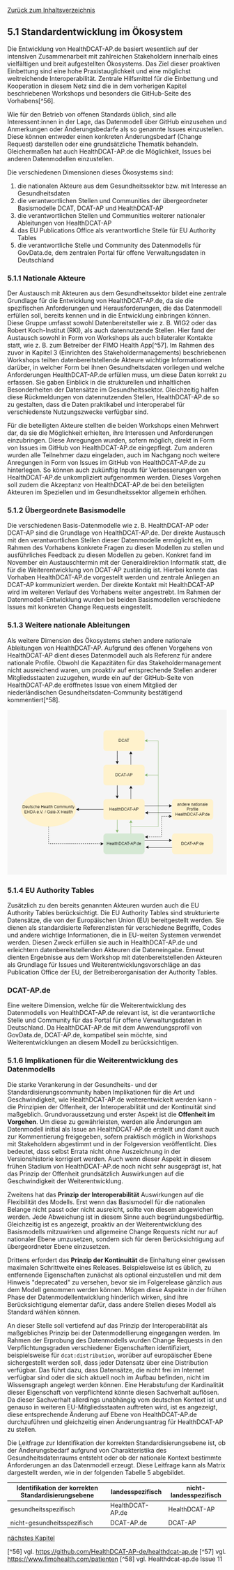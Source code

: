 [Zurück zum Inhaltsverzeichnis](https://healthdcat-ap-de.github.io/healthdcat-ap.de/report_stage_2.html)

## 5.1 Standardentwicklung im Ökosystem

Die Entwicklung von HealthDCAT-AP.de basiert wesentlich auf der intensiven Zusammenarbeit mit zahlreichen Stakeholdern innerhalb eines vielfältigen und breit aufgestellten Ökosystems. Das Ziel dieser proaktiven Einbettung sind eine hohe Praxistauglichkeit und eine möglichst weitreichende Interoperabilität. Zentrale Hilfsmittel für die Einbettung und Kooperation in diesem Netz sind die in dem vorherigen Kapitel beschriebenen Workshops und besonders die GitHub-Seite des Vorhabens[^56].

Wie für den Betrieb von offenen Standards üblich, sind alle Interessent:innen in der Lage, das Datenmodell über GitHub einzusehen und Anmerkungen oder Änderungsbedarfe als so genannte Issues einzustellen. Diese können entweder einen konkreten Änderungsbedarf (Change Request) darstellen oder eine grundsätzliche Thematik behandeln. Gleichermaßen hat auch HealthDCAT-AP.de die Möglichkeit, Issues bei anderen Datenmodellen einzustellen.

Die verschiedenen Dimensionen dieses Ökosystems sind:

1. die nationalen Akteure aus dem Gesundheitssektor bzw. mit Interesse an Gesundheitsdaten
2. die verantwortlichen Stellen und Communities der übergeordneter Basismodelle DCAT, DCAT-AP und HealthDCAT-AP
3. die verantwortlichen Stellen und Communities weiterer nationaler Ableitungen von HealthDCAT-AP
4. das EU Publications Office als verantwortliche Stelle für EU Authority Tables
5. die verantwortliche Stelle und Community des Datenmodells für GovData.de, dem zentralen Portal für offene Verwaltungsdaten in Deutschland

### 5.1.1 Nationale Akteure

Der Austausch mit Akteuren aus dem Gesundheitssektor bildet eine zentrale Grundlage für die Entwicklung von HealthDCAT-AP.de, da sie die spezifischen Anforderungen und Herausforderungen, die das Datenmodell erfüllen soll, bereits kennen und in die Entwicklung einbringen können. Diese Gruppe umfasst sowohl Datenbereitsteller wie z. B. WIG2 oder das Robert Koch-Institut (RKI), als auch datennutzende Stellen. Hier fand der Austausch sowohl in Form von Workshops als auch bilateraler Kontakte statt, wie z. B. zum Betreiber der FIMO Health App[^57]. Im Rahmen des zuvor in Kapitel 3 (Einrichten des Stakeholdermanagements) beschriebenen Workshops teilten datenbereitstellende Akteure wichtige Informationen darüber, in welcher Form bei ihnen Gesundheitsdaten vorliegen und welche Anforderungen HealthDCAT-AP.de erfüllen muss, um diese Daten korrekt zu erfassen. Sie gaben Einblick in die strukturellen und inhaltlichen Besonderheiten der Datensätze im Gesundheitssektor. Gleichzeitig halfen diese Rückmeldungen von datennutzenden Stellen, HealthDCAT-AP.de so zu gestalten, dass die Daten praktikabel und interoperabel für verschiedenste Nutzungszwecke verfügbar sind.

Für die beteiligten Akteure stellten die beiden Workshops einen Mehrwert dar, da sie die Möglichkeit erhielten, ihre Interessen und Anforderungen einzubringen. Diese Anregungen wurden, sofern möglich, direkt in Form von Issues im GitHub von HealthDCAT-AP.de eingepflegt. Zum anderen wurden alle Teilnehmer dazu eingeladen, auch im Nachgang noch weitere Anregungen in Form von Issues im GitHub von HealthDCAT-AP.de zu hinterlegen. So können auch zukünftig Inputs für Verbesserungen von HealthDCAT-AP.de unkompliziert aufgenommen werden. Dieses Vorgehen soll zudem die Akzeptanz von HealthDCAT-AP.de bei den beteiligten Akteuren im Speziellen und im Gesundheitssektor allgemein erhöhen.

### 5.1.2 Übergeordnete Basismodelle

Die verschiedenen Basis-Datenmodelle wie z. B. HealthDCAT-AP oder DCAT-AP sind die Grundlage von HealthDCAT-AP.de. Der direkte Austausch mit den verantwortlichen Stellen dieser Datenmodelle ermöglicht es, im Rahmen des Vorhabens konkrete Fragen zu diesen Modellen zu stellen und ausführliches Feedback zu diesen Modellen zu geben. Konkret fand im November ein Austauschtermin mit der Generaldirektion Informatik statt, die für die Weiterentwicklung von DCAT-AP zuständig ist. Hierbei konnte das Vorhaben HealthDCAT-AP.de vorgestellt werden und zentrale Anliegen an DCAT-AP kommuniziert werden. Der direkte Kontakt mit HealthDCAT-AP wird im weiteren Verlauf des Vorhabens weiter angestrebt. Im Rahmen der Datenmodell-Entwicklung wurden bei beiden Basismodellen verschiedene Issues mit konkreten Change Requests eingestellt.

### 5.1.3 Weitere nationale Ableitungen

Als weitere Dimension des Ökosystems stehen andere nationale Ableitungen von HealthDCAT-AP. Aufgrund des offenen Vorgehens von HealthDCAT-AP dient dieses Datenmodell auch als Referenz für andere nationale Profile. Obwohl die Kapazitäten für das Stakeholdermanagement nicht ausreichend waren, um proaktiv auf entsprechende Stellen anderer Mitgliedsstaaten zuzugehen, wurde ein auf der GitHub-Seite von HealthDCAT-AP.de eröffnetes Issue von einem Mitglied der niederländischen Gesundheitsdaten-Community bestätigend kommentiert[^58].

![Die Nachnutzungs- und Beeinflussungsebenen von HealthDCAT-AP.de](https://github.com/HealthDCAT-AP-de/healthdcat-ap.de/blob/main/images/14_Datenmodell_Einordnung.png "Die Nachnutzungs- und Beeinflussungsebenen von HealthDCAT-AP.de")

### 5.1.4 EU Authority Tables

Zusätzlich zu den bereits genannten Akteuren wurden auch die EU Authority Tables berücksichtigt. Die EU Authority Tables sind strukturierte Datensätze, die von der Europäischen Union (EU) bereitgestellt werden. Sie dienen als standardisierte Referenzlisten für verschiedene Begriffe, Codes und andere wichtige Informationen, die in EU-weiten Systemen verwendet werden. Diesen Zweck erfüllen sie auch in HealthDCAT-AP.de und erleichtern datenbereitstellenden Akteuren die Dateneingabe. Erneut dienten Ergebnisse aus dem Workshop mit datenbereitstellenden Akteuren als Grundlage für Issues und Weiterentwicklungsvorschläge an das Publication Office der EU, der Betreiberorganisation der Authority Tables.

### DCAT-AP.de

Eine weitere Dimension, welche für die Weiterentwicklung des Datenmodells von HealthDCAT-AP.de relevant ist, ist die verantwortliche Stelle und Community für das Portal für offene Verwaltungsdaten in Deutschland. Da HealthDCAT-AP.de mit dem Anwendungsprofil von GovData.de, DCAT-AP.de, kompatibel sein möchte, sind Weiterentwicklungen an diesem Modell zu berücksichtigen.

### 5.1.6 Implikationen für die Weiterentwicklung des Datenmodells

Die starke Verankerung in der Gesundheits- und der Standardisierungscommunity haben Implikationen für die Art und Geschwindigkeit, wie HealthDCAT-AP.de weiterentwickelt werden kann - die Prinzipien der Offenheit, der Interoperabilität und der Kontinuität sind maßgeblich. Grundvoraussetzung und erster Aspekt ist die **Offenheit im Vorgehen**. Um diese zu gewährleisten, werden alle Änderungen am Datenmodell initial als Issue an HealthDCAT-AP.de erstellt und damit auch zur Kommentierung freigegeben, sofern praktisch möglich in Workshops mit Stakeholdern abgestimmt und in der Folgeversion veröffentlicht. Dies bedeutet, dass selbst Errata nicht ohne Auszeichnung in der Versionshistorie korrigiert werden. Auch wenn dieser Aspekt in diesem frühen Stadium von HealthDCAT-AP.de noch nicht sehr ausgeprägt ist, hat das Prinzip der Offenheit grundsätzlich Auswirkungen auf die Geschwindigkeit der Weiterentwicklung.

Zweitens hat das **Prinzip der Interoperabilität** Auswirkungen auf die Flexibilität des Modells. Erst wenn das Basismodell für die nationalen Belange nicht passt oder nicht ausreicht, sollte von diesem abgewichen werden. Jede Abweichung ist in diesem Sinne auch begründungsbedürftig. Gleichzeitig ist es angezeigt, proaktiv an der Weiterentwicklung des Basismodells mitzuwirken und allgemeine Change Requests nicht nur auf nationaler Ebene umzusetzen, sondern sich für deren Berücksichtigung auf übergeordneter Ebene einzusetzen.

Drittens erfordert das **Prinzip der Kontinuität** die Einhaltung einer gewissen maximalen Schrittweite eines Releases. Beispielsweise ist es üblich, zu entfernende Eigenschaften zunächst als optional einzustellen und mit dem Hinweis "deprecated" zu versehen, bevor sie im Folgerelease gänzlich aus dem Modell genommen werden können. Mögen diese Aspekte in der frühen Phase der Datenmodellentwicklung hinderlich wirken, sind ihre Berücksichtigung elementar dafür, dass andere Stellen dieses Modell als Standard wählen können.

An dieser Stelle soll vertiefend auf das Prinzip der Interoperabilität als maßgebliches Prinzip bei der Datenmodellierung eingegangen werden. Im Rahmen der Erprobung des Datenmodells wurden Change Requests in den Verpflichtungsgraden verschiedener Eigenschaften identifiziert, beispielsweise für `dcat:distribution`, worüber auf europäischer Ebene sichergestellt werden soll, dass jeder Datensatz über eine Distribution verfügbar. Das führt dazu, dass Datensätze, die nicht frei im Internet verfügbar sind oder die sich aktuell noch im Aufbau befinden, nicht im Wissensgraph angelegt werden können. Eine Herabstufung der Kardinalität dieser Eigenschaft von verpflichtend könnte diesen Sachverhalt auflösen. Da dieser Sachverhalt allerdings unabhängig vom deutschen Kontext ist und genauso in weiteren EU-Mitgliedsstaaten auftreten wird, ist es angezeigt, diese entsprechende Änderung auf Ebene von HealthDCAT-AP.de durchzuführen und gleichzeitig einen Änderungsantrag für HealthDCAT-AP zu stellen.

Die Leitfrage zur Identifikation der korrekten Standardisierungsebene ist, ob der Änderungsbedarf aufgrund von Charakteristika des Gesundheitsdatenraums entsteht oder ob der nationale Kontext bestimmte Anforderungen an das Datenmodell erzeugt. Diese Leitfrage kann als Matrix dargestellt werden, wie in der folgenden Tabelle 5 abgebildet.

| Identifikation der korrekten Standardisierungsebene | landesspezifisch | nicht-landesspezifisch |
| --- | --- | --- |
| gesundheitsspezifisch | HealthDCAT-AP.de | HealthDCAT-AP |
| nicht-gesundheitsspezifisch | DCAT-AP.de | DCAT-AP |

[nächstes Kapitel](https://healthdcat-ap-de.github.io/healthdcat-ap.de/report_stage_2/5_Weiterentwicklung_des_Datenmodells/5.2_Betrieb_und_Nachnutzung.html)

[^56] vgl. https://github.com/HealthDCAT-AP-de/healthdcat-ap.de
[^57] vgl. https://www.fimohealth.com/patienten
[^58] vgl. Healthdcat-ap.de Issue 11
